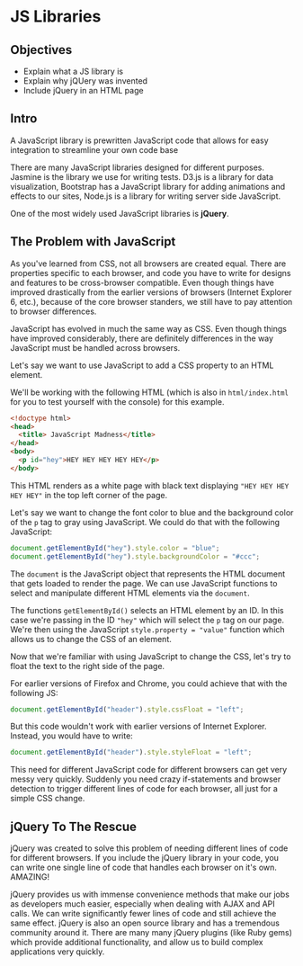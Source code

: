 # JS Libraries

## Objectives
+ Explain what a JS library is
+ Explain why jQUery was invented
+ Include jQuery in an HTML page


## Intro 

A JavaScript library is prewritten JavaScript code that allows for easy integration to streamline your own code base

There are many JavaScript libraries designed for different purposes. Jasmine is the library we use for writing tests. D3.js is a library for data visualization, Bootstrap has a JavaScript library for adding animations and effects to our sites, Node.js is a library for writing server side JavaScript.

One of the most widely used JavaScript libraries is **jQuery**. 

## The Problem with JavaScript

As you've learned from CSS, not all browsers are created equal. There are properties specific to each browser, and code you have to write for designs and features to be cross-browser compatible. Even though things have improved drastically from the earlier versions of browsers (Internet Explorer 6, etc.), because of the core browser standers, we still have to pay attention to browser differences.

JavaScript has evolved in much the same way as CSS. Even though things have improved considerably, there are definitely differences in the way JavaScript must be handled across browsers.

Let's say we want to use JavaScript to add a CSS property to an HTML element.

We'll be working with the following HTML (which is also in `html/index.html` for you to test yourself with the console) for this example.

```html
<!doctype html>
<head>
  <title> JavaScript Madness</title>
</head>
<body>
  <p id="hey">HEY HEY HEY HEY HEY</p>
</body>
```

This HTML renders as a white page with black text displaying `"HEY HEY HEY HEY HEY"` in the top left corner of the page.

Let's say we want to change the font color to blue and the background color of the `p` tag to gray using JavaScript. We could do that with the following JavaScript:

```js
document.getElementById("hey").style.color = "blue";
document.getElementById("hey").style.backgroundColor = "#ccc";
```

The `document` is the JavaScript object that represents the HTML document that gets loaded to render the page. We can use JavaScript functions to select and manipulate different HTML elements via the `document`. 

The functions `getElementById()` selects an HTML element by an ID. In this case we're passing in the ID `"hey"` which will select the `p` tag on our page. We're then using the JavaScript `style.property = "value"` function which allows us to change the CSS of an element.

Now that we're familiar with using JavaScript to change the CSS, let's try to float the text to the right side of the page.

For earlier versions of Firefox and Chrome, you could achieve that with the following JS:

```js
document.getElementById("header").style.cssFloat = "left";
```

But this code wouldn't work with earlier versions of Internet Explorer. Instead, you would have to write:

```js
document.getElementById("header").style.styleFloat = "left";
```

This need for different JavaScript code for different browsers can get very messy very quickly. Suddenly you need crazy if-statements and browser detection to trigger different lines of code for each browser, all just for a simple CSS change. 

## jQuery To The Rescue

jQuery was created to solve this problem of needing different lines of code for different browsers. If you include the jQuery library in your code, you can write one single line of code that handles each browser on it's own. AMAZING!

jQuery provides us with immense convenience methods that make our jobs as developers much easier, especially when dealing with AJAX and API calls. We can write significantly fewer lines of code and still achieve the same effect. jQuery is also an open source library and has a tremendous community around it.  There are many many jQuery plugins (like Ruby gems) which provide additional functionality, and allow us to build complex applications very quickly.



